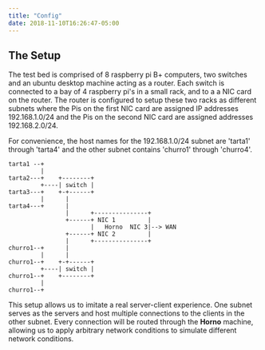 ```yaml
---
title: "Config"
date: 2018-11-10T16:26:47-05:00
---
```


## The Setup

The test bed is comprised of 8 raspberry pi B+ computers, two switches and an ubuntu desktop machine acting as a router. Each switch is connected to a bay of 4 raspberry pi's in a small rack, and to a a NIC card on the router. The router is configured to setup these two racks as different subnets where the Pis on the first NIC card are assigned IP addresses 192.168.1.0/24 and the Pis on the second NIC card are assigned addresses 192.168.2.0/24. 

For convenience, the host names for the 192.168.1.0/24 subnet are 'tarta1' through 'tarta4' and the other subnet contains 'churro1' through 'churro4'.

```
tarta1 --+
         |
tarta2---+    +--------+
         +----| switch |
tarta3---+    +-+------+
         |      |      
tarta4---+      |      
                |      +---------------+
                +------+ NIC 1         |
                       |   Horno  NIC 3|--> WAN
                +------+ NIC 2         |
                |      +---------------+
churro1--+      |      
         |      |      
churro1--+    +-+------+ 
         +----| switch |
churro1--+    +--------+
         |
churro1--+

```

This setup allows us to imitate a real server-client experience. One subnet serves as the servers and host multiple connections to the clients in the other subnet. Every connection will be routed through the **Horno** machine, allowing us to apply arbitrary network conditions to simulate different network conditions. 
